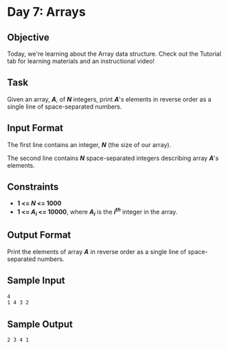 # Day 7: Arrays

## Objective 
Today, we're learning about the Array data structure. Check out the Tutorial tab for learning materials and an instructional video!

## Task 
Given an array, **_A_**, of **_N_** integers, print **_A_**'s elements in reverse order as a single line of space-separated numbers.

## Input Format

The first line contains an integer, **_N_** (the size of our array). 

The second line contains **_N_** space-separated integers describing array **_A_**'s elements.

## Constraints

- **1 <= _N_ <= 1000**
- **1 <= _A<sub>i</sub>_ <= 10000**, where **_A<sub>i</sub>_** is the **_i<sup>th</sup>_** integer in the array.

## Output Format

Print the elements of array **_A_** in reverse order as a single line of space-separated numbers.

## Sample Input

```bash
4
1 4 3 2
```

## Sample Output

```bash
2 3 4 1
```